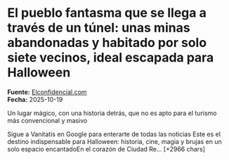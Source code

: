 # El pueblo fantasma que se llega a través de un túnel: unas minas abandonadas y habitado por solo siete vecinos, ideal escapada para Halloween

**Fuente:** [Elconfidencial.com](https://www.vanitatis.elconfidencial.com/estilo/ocio/2025-10-19/pueblo-fantasma-halloween-minas-del-horcajo-1qrt_4230965/)  
**Fecha:** 2025-10-19

Un lugar mágico, con una historia detrás, que no es apto para el turismo más convencional y masivo

Sigue a Vanitatis en Google para enterarte de todas las noticias Este es el destino indispensable para Halloween: historia, cine, magia y brujas en un solo espacio encantadoEn el corazón de Ciudad Re… [+2966 chars]
